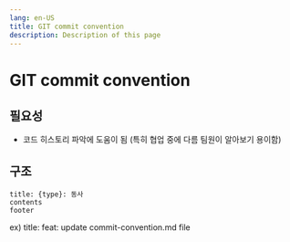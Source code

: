```yaml
---
lang: en-US
title: GIT commit convention
description: Description of this page
---
```


# GIT commit convention

## 필요성

- 코드 히스토리 파악에 도움이 됨 (특히 협업 중에 다름 팀원이 알아보기 용이함)

## 구조

```
title: {type}: 동사
contents
footer
```

ex)
title: feat: update commit-convention.md file
